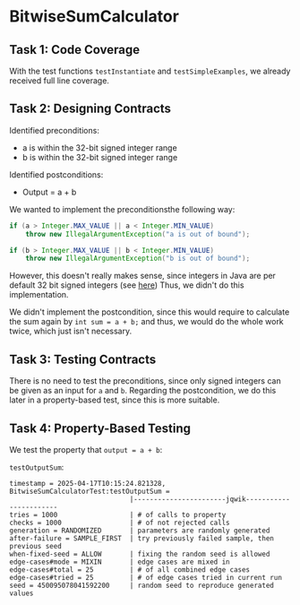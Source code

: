 # BitwiseSumCalculator

## Task 1: Code Coverage

With the test functions `testInstantiate` and `testSimpleExamples`, we already received full line coverage.


## Task 2: Designing Contracts
Identified preconditions:
- a is within the 32-bit signed integer range
- b is within the 32-bit signed integer range

Identified postconditions:
- Output = a + b

We wanted to implement the preconditionsthe following way:

```java
if (a > Integer.MAX_VALUE || a < Integer.MIN_VALUE)
	throw new IllegalArgumentException("a is out of bound");

if (b > Integer.MAX_VALUE || b < Integer.MIN_VALUE)
	throw new IllegalArgumentException("b is out of bound");
```
However, this doesn't really makes sense, since integers in Java are per default 32 bit signed integers (see [here](https://docs.oracle.com/en/java/javase/21/docs/api/java.base/java/lang/Integer.html)) Thus, we didn't do this implementation.

We didn't implement the postcondition, since this would require to calculate the sum again by `int sum = a + b;` and thus, we would do the whole work twice, which just isn't necessary.


## Task 3: Testing Contracts

There is no need to test the preconditions, since only signed integers can be given as an input for `a` and `b`. Regarding the postcondition, we do this later in a property-based test, since this is more suitable.


## Task 4: Property-Based Testing
We test the property that `output = a + b`:

`testOutputSum`:
```text
timestamp = 2025-04-17T10:15:24.821328, BitwiseSumCalculatorTest:testOutputSum = 
                              |-----------------------jqwik-----------------------
tries = 1000                  | # of calls to property
checks = 1000                 | # of not rejected calls
generation = RANDOMIZED       | parameters are randomly generated
after-failure = SAMPLE_FIRST  | try previously failed sample, then previous seed
when-fixed-seed = ALLOW       | fixing the random seed is allowed
edge-cases#mode = MIXIN       | edge cases are mixed in
edge-cases#total = 25         | # of all combined edge cases
edge-cases#tried = 25         | # of edge cases tried in current run
seed = 450095078041592200     | random seed to reproduce generated values
```